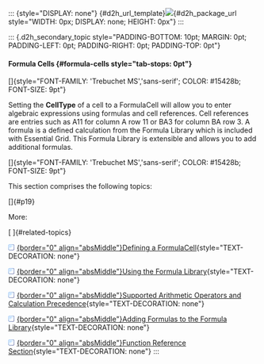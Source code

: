 ::: {style="DISPLAY: none"}
[](ms-xhelp:///?Id=d2h_url_template){#d2h_url_template}![](!package_url!){#d2h_package_url style="WIDTH: 0px; DISPLAY: none; HEIGHT: 0px"}
:::

::: {.d2h_secondary_topic style="PADDING-BOTTOM: 10pt; MARGIN: 0pt; PADDING-LEFT: 0pt; PADDING-RIGHT: 0pt; PADDING-TOP: 0pt"}
#### Formula Cells {#formula-cells style="tab-stops: 0pt"}

[]{style="FONT-FAMILY: 'Trebuchet MS','sans-serif'; COLOR: #15428b; FONT-SIZE: 9pt"} 

Setting the **CellType** of a cell to a FormulaCell will allow you to enter algebraic expressions using formulas and cell references. Cell references are entries such as A11 for column A row 11 or BA3 for column BA row 3. A formula is a defined calculation from the Formula Library which is included with Essential Grid. This Formula Library is extensible and allows you to add additional formulas.

[]{style="FONT-FAMILY: 'Trebuchet MS','sans-serif'; COLOR: #15428b; FONT-SIZE: 9pt"} 

This section comprises the following topics:

[]{#p19} 

More:

[ ]{#related-topics}

[![](button.gif){border="0" align="absMiddle"}Defining a FormulaCell](ms-xhelp:///?Id=77ce1d63-dc44-456d-97e2-a920a123a008){style="TEXT-DECORATION: none"}

[![](button.gif){border="0" align="absMiddle"}Using the Formula Library](ms-xhelp:///?Id=0b79f401-6d1f-47c8-8045-5c72e45c6da8){style="TEXT-DECORATION: none"}

[![](button.gif){border="0" align="absMiddle"}Supported Arithmetic Operators and Calculation Precedence](ms-xhelp:///?Id=03cdbeb2-aa9c-493f-9743-fc3fd4548543){style="TEXT-DECORATION: none"}

[![](button.gif){border="0" align="absMiddle"}Adding Formulas to the Formula Library](ms-xhelp:///?Id=eba6a27f-bbd5-4361-83e1-05862324feff){style="TEXT-DECORATION: none"}

[![](button.gif){border="0" align="absMiddle"}Function Reference Section](ms-xhelp:///?Id=69db9bac-7154-4afc-bbb2-340e34af8246){style="TEXT-DECORATION: none"}
:::
